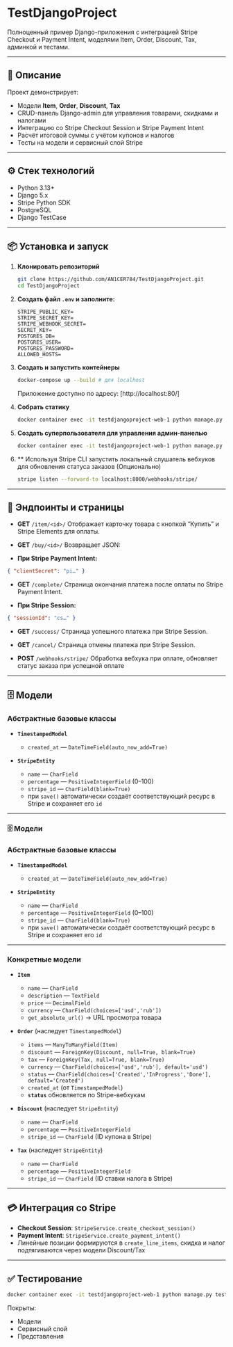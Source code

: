 # TestDjangoProject

Полноценный пример Django-приложения с интеграцией Stripe Checkout и Payment Intent, моделями Item, Order, Discount, Tax, админкой и тестами.

---

## 🔎 Описание

Проект демонстрирует:

* Модели **Item**, **Order**, **Discount**, **Tax**
* CRUD-панель Django-admin для управления товарами, скидками и налогами
* Интеграцию со Stripe Checkout Session и Stripe Payment Intent
* Расчёт итоговой суммы с учётом купонов и налогов
* Тесты на модели и сервисный слой Stripe

---

## ⚙️ Стек технологий

* Python 3.13+
* Django 5.x
* Stripe Python SDK
* PostgreSQL
* Django TestCase

---

## 📦 Установка и запуск

1. **Клонировать репозиторий**

   ```bash
   git clone https://github.com/AN1CER784/TestDjangoProject.git
   cd TestDjangoProject
   ```

2. **Создать файл `.env` и заполните:**

   ```
   STRIPE_PUBLIC_KEY=
   STRIPE_SECRET_KEY=
   STRIPE_WEBHOOK_SECRET=
   SECRET_KEY=
   POSTGRES_DB=
   POSTGRES_USER=
   POSTGRES_PASSWORD=
   ALLOWED_HOSTS=
   ```

3. **Создать и запустить контейнеры**

   ```bash
   docker-compose up --build # для localhost
   ```

   Приложение доступно по адресу: [http://localhost:80/]

4. **Собрать статику**

   ```bash
   docker container exec -it testdjangoproject-web-1 python manage.py collectstatic --noinput
   ```

5. **Создать суперпользователя для управления админ-панелью**

   ```bash
   docker container exec -it testdjangoproject-web-1 python manage.py createsuperuser
   ```

6. ** Используя Stripe CLI запустить локальный слушатель вебхуков для обновления статуса заказов (Опционально)
    ```bash
   stripe listen --forward-to localhost:8000/webhooks/stripe/
   ```
---

## 🛒 Эндпоинты и страницы

* **GET** `/item/<id>/`
  Отображает карточку товара с кнопкой “Купить” и Stripe Elements для оплаты.

* **GET** `/buy/<id>/`
  Возвращает JSON:


 * **При Stripe Payment Intent:**
  ```json
  { "clientSecret": "pi…" }
  ```
* **GET** `/complete/`
  Страница окончания платежа после оплаты по Stripe Payment Intent.


 * **При Stripe Session:**
  ```json
  { "sessionId": "cs…" }
  ```

* **GET** `/success/`
  Страница успешного платежа при Stripe Session.

* **GET** `/cancel/`
  Страница отмены платежа при Stripe Session.

* **POST** `/webhooks/stripe/`
  Обработка вебхука при оплате, обновляет статус заказа при успешной оплате

---

## 🗄️ Модели

### Абстрактные базовые классы

* **`TimestampedModel`**

  * `created_at` — `DateTimeField(auto_now_add=True)`

* **`StripeEntity`**

  * `name` — `CharField`
  * `percentage` — `PositiveIntegerField` (0–100)
  * `stripe_id` — `CharField(blank=True)`
  * при `save()` автоматически создаёт соответствующий ресурс в Stripe и сохраняет его `id`

---

### 🗄️ Модели

### Абстрактные базовые классы

* **`TimestampedModel`**

  * `created_at` — `DateTimeField(auto_now_add=True)`

* **`StripeEntity`**

  * `name` — `CharField`
  * `percentage` — `PositiveIntegerField` (0–100)
  * `stripe_id` — `CharField(blank=True)`
  * при `save()` автоматически создаёт соответствующий ресурс в Stripe и сохраняет его `id`

---

### Конкретные модели

* **`Item`**

  * `name` — `CharField`
  * `description` — `TextField`
  * `price` — `DecimalField`
  * `currency` — `CharField(choices=['usd','rub'])`
  * `get_absolute_url()` → URL просмотра товара

* **`Order`** (наследует `TimestampedModel`)

  * `items` — `ManyToManyField(Item)`
  * `discount` — `ForeignKey(Discount, null=True, blank=True)`
  * `tax` — `ForeignKey(Tax, null=True, blank=True)`
  * `currency` — `CharField(choices=['usd','rub'], default='usd')`
  * `status` — `CharField(choices=['Created','InProgress','Done'], default='Created')`
  * `created_at` (от `TimestampedModel`)
  * **`status`** обновляется по Stripe-вебхукам

* **`Discount`** (наследует `StripeEntity`)

  * `name` — `CharField`
  * `percentage` — `PositiveIntegerField`
  * `stripe_id` — `CharField` (ID купона в Stripe)

* **`Tax`** (наследует `StripeEntity`)

  * `name` — `CharField`
  * `percentage` — `PositiveIntegerField`
  * `stripe_id` — `CharField` (ID ставки налога в Stripe)

---

## 💳 Интеграция со Stripe

* **Checkout Session**: `StripeService.create_checkout_session()`
* **Payment Intent**: `StripeService.create_payment_intent()`
* Линейные позиции формируются в `create_line_items`, скидка и налог подтягиваются через модели Discount/Tax

---

## ✅ Тестирование

```bash
docker container exec -it testdjangoproject-web-1 python manage.py test 
```

Покрыты:

* Модели
* Сервисный слой
* Представления